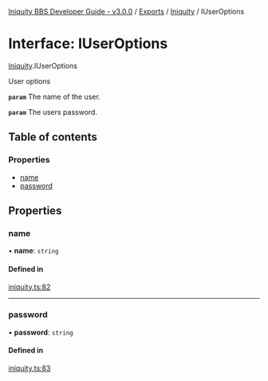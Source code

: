 [Iniquity BBS Developer Guide - v3.0.0](../README.md) / [Exports](../modules.md) / [Iniquity](../modules/Iniquity.md) / IUserOptions

# Interface: IUserOptions

[Iniquity](../modules/Iniquity.md).IUserOptions

User options

**`param`** The name of the user.

**`param`** The users password.

## Table of contents

### Properties

- [name](Iniquity.IUserOptions.md#name)
- [password](Iniquity.IUserOptions.md#password)

## Properties

### name

• **name**: `string`

#### Defined in

[iniquity.ts:82](https://github.com/iniquitybbs/iniquity/blob/996930f/packages/core/src/iniquity.ts#L82)

___

### password

• **password**: `string`

#### Defined in

[iniquity.ts:83](https://github.com/iniquitybbs/iniquity/blob/996930f/packages/core/src/iniquity.ts#L83)
